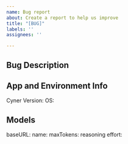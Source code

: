 ```yaml
---
name: Bug report
about: Create a report to help us improve
title: "[BUG]"
labels: ''
assignees: ''

---
```


## Bug Description
<!-- NOTE: from v0.0.19, you can submit a bug from the app by typing /bug, it'll open a window to github issue create, with the model info pre-filled -->


## App and Environment Info
Cyner Version: <!-- cyner --version -->
OS: <!-- macos/win -->

## Models <!-- get from /config or from ~/.cynering.json -->
baseURL:
name:
maxTokens:
reasoning effort:
